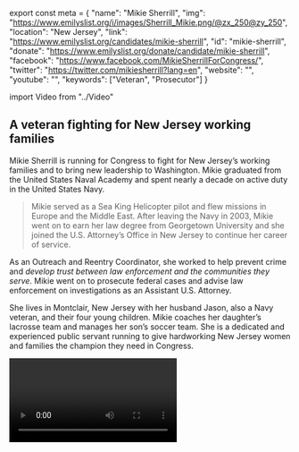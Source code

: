 export const meta = {
  "name": "Mikie Sherrill",
  "img": "https://www.emilyslist.org/i/images/Sherrill_Mikie.png/@zx_250@zy_250",
  "location": "New Jersey",
  "link": "https://www.emilyslist.org/candidates/mikie-sherrill",
  "id": "mikie-sherrill",
  "donate": "https://www.emilyslist.org/donate/candidate/mikie-sherrill",
  "facebook": "https://www.facebook.com/MikieSherrillForCongress/",
  "twitter": "https://twitter.com/mikiesherrill?lang=en",
  "website": "",
  "youtube": "",
  "keywords": ["Veteran", "Prosecutor"]
}

import Video from "../Video"

## A veteran fighting for New Jersey working families

Mikie Sherrill is running for Congress to fight for New Jersey’s working families and to bring new leadership to Washington. Mikie graduated from the United States Naval Academy and spent nearly a decade on active duty in the United States Navy.

> Mikie served as a Sea King Helicopter pilot and flew missions in Europe and the Middle East. After leaving the Navy in 2003, Mikie went on to earn her law degree from Georgetown University and she joined the U.S. Attorney’s Office in New Jersey to continue her career of service.

As an Outreach and Reentry Coordinator, she worked to help prevent crime and _develop trust between law enforcement and the communities they serve_. Mikie went on to prosecute federal cases and advise law enforcement on investigations as an Assistant U.S. Attorney.

She lives in Montclair, New Jersey with her husband Jason, also a Navy veteran, and their four young children. Mikie coaches her daughter’s lacrosse team and manages her son’s soccer team. She is a dedicated and experienced public servant running to give hardworking New Jersey women and families the champion they need in Congress.

<Video id="t5Gb2RARb9c" />

## An experienced leader running to tackle the toughest problems

Mikie decided to run for office for the first time after the 2016 election when she realized that her community needed new leadership more than ever. “As a former federal prosecutor with experience prosecuting both violent and white-collar criminals, I've seen what it looks like when the powerful prey on the vulnerable,” she has said, and she is running to be the fierce advocate that New Jersey working families need. Mikie has an outstanding record of public service in the United States Navy and the U.S. Attorney’s office, and she has seen firsthand the power our public institutions have to positively impact people’s lives. At a time when Washington is controlled by a dangerous Republican majority rolling back the progress we have fought so hard to make, Mike will fight tirelessly to defend our American values and our democracy—and to increase access to opportunity for all hardworking people in New Jersey and across the country.

<Video id="UIOwPOlW_-4" />


## A serious challenger taking on an extreme and vulnerable incumbent

Mikie is running for an open seat currently held by a retiring Republican incumbent. Donald Trump won New Jersey’s 11th Congressional District by less than a single percentage point in 2016, and it's trending blue—Democratic Governor Phil Murphy won this district last year. The path to taking back the House runs right through this district and others like it. When Mikie stepped up to challenge incumbent Congressman Rodney Frelinghuysen, a vulnerable Republican extremist, her grassroots campaign quickly gained strong momentum. In January, Frelinghuysen announced that he would no longer seek re-election—giving up on defending his party's indefensible agenda in this battleground district. This is a can’t-miss opportunity to help an outstanding candidate flip an open seat, and we know Mikie has what it takes to win this fight. The GOP and their deep-pocketed special interests will do everything they can to hold onto the critical seat and control of the House, and Mikie needs the full support of the EMILY’s List community to take them on. Let’s all chip in and help send this champion for working families to Washington.

